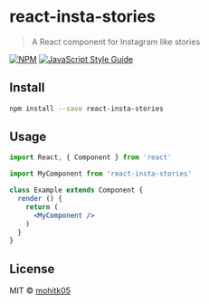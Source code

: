 # react-insta-stories

> A React component for Instagram like stories

[![NPM](https://img.shields.io/npm/v/react-insta-stories.svg)](https://www.npmjs.com/package/react-insta-stories) [![JavaScript Style Guide](https://img.shields.io/badge/code_style-standard-brightgreen.svg)](https://standardjs.com)

## Install

```bash
npm install --save react-insta-stories
```

## Usage

```jsx
import React, { Component } from 'react'

import MyComponent from 'react-insta-stories'

class Example extends Component {
  render () {
    return (
      <MyComponent />
    )
  }
}
```

## License

MIT © [mohitk05](https://github.com/mohitk05)
